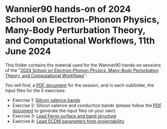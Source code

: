 # Wannier90 hands-on of 2024 School on Electron-Phonon Physics, Many-Body Perturbation Theory, and Computational Workflows, 11th June 2024

This folder contains the material used for the Wannier90 hands-on sessions of the
"[2024 School on Electron-Phonon Physics, Many-Body Perturbation Theory, and Computational Workflows](https://epw2024.oden.utexas.edu/)".

You will find, a [PDF document](wannier-tutorial.pdf) for the session, and in each subfolder, the input files for the 5 exercises:

- Exercise 1: [Silicon valence bands](ex1/)
- Exercise 2: Silicon valence and conduction bands (please follow the [PDF document](wannier-tutorial.pdf) to generate the input files on your own)
- Exercise 3: [Lead Fermi surface and band structure](ex3/)
- Exercise 4: [Lead SCDM parameters from projectability](ex4/)


